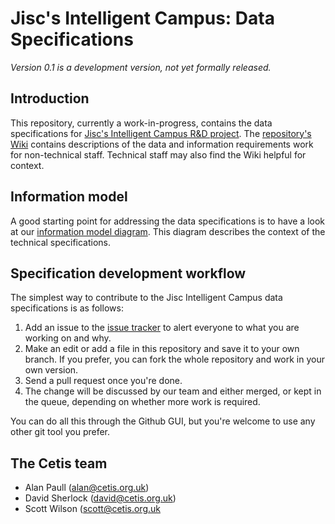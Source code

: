 # Jisc's Intelligent Campus: Data Specifications

_Version 0.1 is a development version, not yet formally released._

## Introduction
This repository, currently a work-in-progress, contains the data specifications for [Jisc's Intelligent Campus R&D project](https://www.jisc.ac.uk/rd/projects/intelligent-campus). The [repository's Wiki](https://github.com/Cetis/intelligent-campus/wiki) contains descriptions of the data and information requirements work for non-technical staff. Technical staff may also find the Wiki helpful for context.

## Information model

A good starting point for addressing the data specifications is to have a look at our [information model diagram](https://github.com/Cetis/intelligent-campus/blob/master/InformationModel.png). This diagram describes the context of the technical specifications.

## Specification development workflow
The simplest way to contribute to the Jisc Intelligent Campus data specifications is as follows:

1. Add an issue to the [issue tracker](https://github.com/Cetis/intelligent-campus/issues) to alert everyone to what you are working on and why.
2. Make an edit or add a file in this repository and save it to your own branch. If you prefer, you can fork the whole repository and work in your own version.
3. Send a pull request once you're done.
4. The change will be discussed by our team and either merged, or kept in the queue, depending on whether more work is required.

You can do all this through the Github GUI, but you're welcome to use any other git tool you prefer.

## The Cetis team

- Alan Paull (alan@cetis.org.uk)
- David Sherlock (david@cetis.org.uk)
- Scott Wilson (scott@cetis.org.uk
